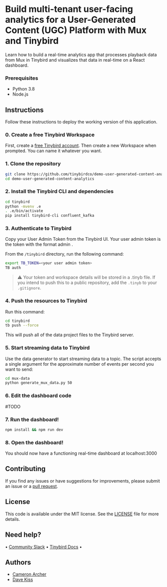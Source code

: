 # Build multi-tenant user-facing analytics for a User-Generated Content (UGC) Platform with Mux and Tinybird
Learn how to build a real-time analytics app that processes playback data from Mux in Tinybird and visualizes that data in real-time on a React dashboard.

### Prerequisites

- Python 3.8
- Node.js

## Instructions

Follow these instructions to deploy the working version of this application.

### 0. Create a free Tinybird Workspace

First, create a [free Tinybird account](https://www.tinybird.co/signup). Then create a new Workspace when prompted. You can name it whatever you want.

### 1. Clone the repository

```sh
git clone https://github.com/tinybirdco/demo-user-generated-content-analytics.git
cd demo-user-generated-content-analytics
```

### 2. Install the Tinybird CLI and dependencies

```sh
cd tinybird
python -mvenv .e
. .e/bin/activate
pip install tinybird-cli confluent_kafka
```

### 3. Authenticate to Tinybird

Copy your User Admin Token from the Tinybird UI. Your user admin token is the token with the format admin <your email address>.

From the `/tinybird` directory, run the following command:

```sh
export TB_TOKEN=<your user admin token>
TB auth
```

> :warning: Your token and workspace details will be stored in a .tinyb file. If you intend to push this to a public repository, add the `.tinyb` to your `.gitignore`.

### 4. Push the resources to Tinybird
Run this command:

```sh
cd tinybird
tb push --force
```

This will push all of the data project files to the Tinybird server.


### 5. Start streaming data to Tinybird

Use the data generator to start streaming data to a topic. The script accepts a single argument for the approximate number of events per second you want to send:

```sh
cd mux-data
python generate_mux_data.py 50
```

### 6. Edit the dashboard code
#TODO

### 7. Run the dashboard!

```sh
npm install && npm run dev
```

### 8. Open the dashboard!

You should now have a functioning real-time dashboard at localhost:3000

## Contributing

If you find any issues or have suggestions for improvements, please submit an issue or a [pull request](https://github.com/tinybirdco/demo-user-generated-content-analytics/pulls?q=is%3Apr+is%3Aopen+sort%3Aupdated-desc).

## License

This code is available under the MIT license. See the [LICENSE](https://github.com/tinybirdco/demo-user-generated-content-analytics/blob/main/LICENSE.txt) file for more details.

## Need help?

&bull; [Community Slack](https://www.tinybird.co/community) &bull; [Tinybird Docs](https://www.tinybird.co/docs) &bull;

## Authors

- [Cameron Archer](https://github.com/tb-peregrine)
- [Dave Kiss](https://github.com/davekiss)
